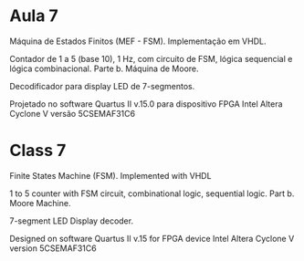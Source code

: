 # Aula 7

Máquina de Estados Finitos (MEF - FSM). Implementação em VHDL.

Contador de 1 a 5 (base 10), 1 Hz, com circuito de FSM, lógica sequencial e lógica combinacional. Parte b. Máquina de Moore.

Decodificador para display LED de 7-segmentos.

Projetado no software Quartus II v.15.0 para dispositivo FPGA Intel Altera Cyclone V versão 5CSEMAF31C6

# Class 7

Finite States Machine (FSM). Implemented with VHDL

1 to 5 counter with FSM circuit, combinational logic, sequential logic. Part b. Moore Machine.

7-segment LED Display decoder.

Designed on software Quartus II v.15 for FPGA device Intel Altera Cyclone V version 5CSEMAF31C6
